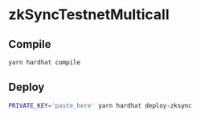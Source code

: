 # zkSyncTestnetMulticall

## Compile 

```sh
yarn hardhat compile  
```

## Deploy

```sh
PRIVATE_KEY='paste_here' yarn hardhat deploy-zksync
```
